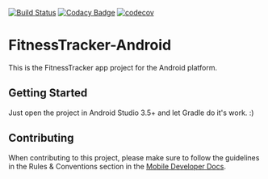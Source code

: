 [![Build Status](https://app.bitrise.io/app/a585f74c9b21bdd8/status.svg?token=QqGgwBKQfDPO06vldoB52A)](https://app.bitrise.io/app/a585f74c9b21bdd8)
[![Codacy Badge](https://api.codacy.com/project/badge/Grade/38033a9a5d59407287d45fd12a21b392)](https://www.codacy.com?utm_source=github.com&amp;utm_medium=referral&amp;utm_content=Dschee/FitnessTracker-Android&amp;utm_campaign=Badge_Grade)
[![codecov](https://codecov.io/gh/Dschee/FitnessTracker-Android/branch/stable/graph/badge.svg?token=V9d0qNPZNn)](https://codecov.io/gh/Dschee/FitnessTracker-Android)

# FitnessTracker-Android

This is the FitnessTracker app project for the Android platform.

## Getting Started

Just open the project in Android Studio 3.5+ and let Gradle do it's work. :)

## Contributing

When contributing to this project, please make sure to follow the guidelines in the Rules & Conventions section in the [Mobile Developer Docs](https://www.notion.so/Mobile-Developer-Docs-7070e4bbd66744ad85a9a72411bcc81f).
